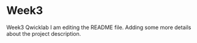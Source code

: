# Week3
Week3 Qwicklab
I am editing the README file. Adding some more details about the project description.

